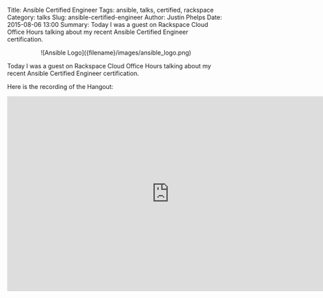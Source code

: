 Title: Ansible Certified Engineer
Tags: ansible, talks, certified, rackspace
Category: talks
Slug: ansible-certified-engineer
Author: Justin Phelps
Date: 2015-08-06 13:00
Summary: Today I was a guest on Rackspace Cloud Office Hours talking about my recent Ansible Certified Engineer certification.

<center>![Ansible Logo]({filename}/images/ansible_logo.png)</center>

Today I was a guest on Rackspace Cloud Office Hours talking about my recent Ansible Certified Engineer certification.

Here is the recording of the Hangout:

<iframe width="750" height="452" src="https://www.youtube.com/embed/t384JnmvcuQ" frameborder="0" allowfullscreen></iframe>
